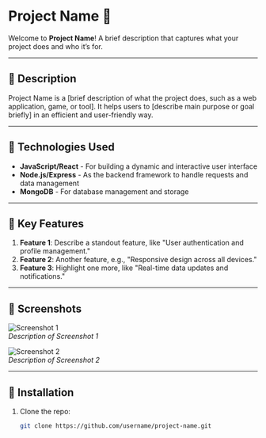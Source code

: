 # Project Name 🎉

Welcome to **Project Name**! A brief description that captures what your project does and who it’s for.

---

## 📜 Description

Project Name is a [brief description of what the project does, such as a web application, game, or tool]. It helps users to [describe main purpose or goal briefly] in an efficient and user-friendly way.

---

## 🚀 Technologies Used

- **JavaScript/React** - For building a dynamic and interactive user interface
- **Node.js/Express** - As the backend framework to handle requests and data management
- **MongoDB** - For database management and storage

---

## 🌟 Key Features

1. **Feature 1**: Describe a standout feature, like "User authentication and profile management."
2. **Feature 2**: Another feature, e.g., "Responsive design across all devices."
3. **Feature 3**: Highlight one more, like "Real-time data updates and notifications."

---

## 📸 Screenshots

![Screenshot 1](link_to_screenshot_1)  
*Description of Screenshot 1*

![Screenshot 2](link_to_screenshot_2)  
*Description of Screenshot 2*

---

## 🔧 Installation

1. Clone the repo:  
   ```bash
   git clone https://github.com/username/project-name.git

